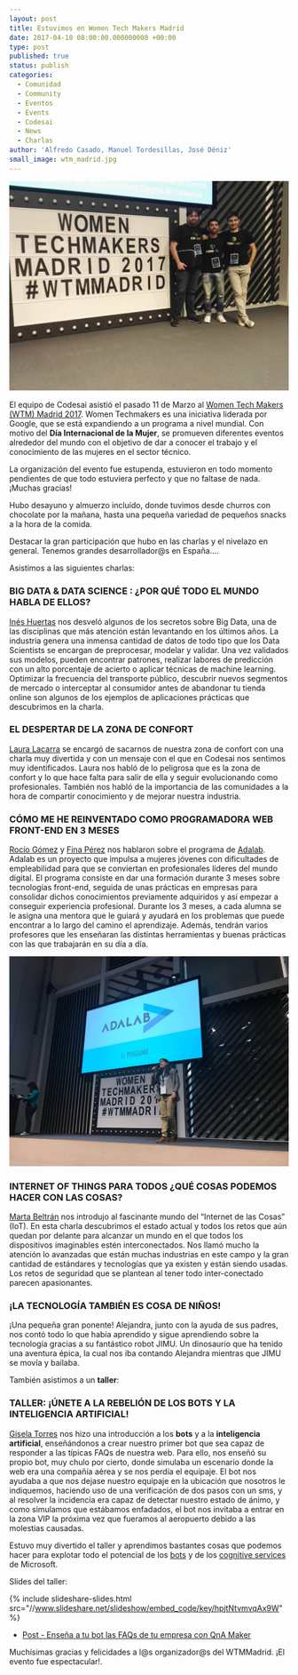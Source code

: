 ```yaml
---
layout: post
title: Estuvimos en Women Tech Makers Madrid
date: 2017-04-10 08:00:00.000000000 +00:00
type: post
published: true
status: publish
categories:
  - Comunidad
  - Community
  - Eventos
  - Events
  - Codesai
  - News
  - Charlas
author: 'Alfredo Casado, Manuel Tordesillas, José Déniz'
small_image: wtm_madrid.jpg
---
```


<img src="/assets/small_codesai_en_wtm.jpg" alt="miembros de Codesai en WTMMadrid">

El equipo de Codesai asistió el pasado 11 de Marzo al [Women Tech Makers (WTM) Madrid 2017](http://wtm.gdgmadrid.es/). Women Techmakers es una iniciativa liderada por Google, que se está expandiendo a un programa a nivel mundial. Con motivo del **Día Internacional de la Mujer**, se promueven diferentes eventos alrededor del mundo con el objetivo de dar a conocer el trabajo y el conocimiento de las mujeres en el sector técnico.

La organización del evento fue estupenda, estuvieron en todo momento pendientes de que todo estuviera perfecto y que no faltase de nada. ¡Muchas gracias!

Hubo desayuno y almuerzo incluído, donde tuvimos desde churros con chocolate por la mañana, hasta una pequeña variedad de pequeños snacks a la hora de la comida.

Destacar la gran participación que hubo en las charlas y el nivelazo en general. Tenemos grandes desarrollador@s en España....

Asistimos a las siguientes charlas:

### BIG DATA & DATA SCIENCE : ¿POR QUÉ TODO EL MUNDO HABLA DE ELLOS?
[Inés Huertas](https://twitter.com/quierodata) nos desveló algunos de los secretos sobre Big Data, una de las disciplinas que más atención están levantando en los últimos años. La industria genera una inmensa cantidad de datos de todo tipo que los Data Scientists se encargan de preprocesar, modelar y validar. Una vez validados sus modelos, pueden encontrar patrones, realizar labores de predicción con un alto porcentaje de acierto o aplicar técnicas de machine learning. Optimizar la frecuencia del transporte público, descubrir nuevos segmentos de mercado o interceptar al consumidor antes de abandonar tu tienda online son algunos de los ejemplos de aplicaciones prácticas que descubrimos en la charla.

### EL DESPERTAR DE LA ZONA DE CONFORT
[Laura Lacarra](https://twitter.com/LauraLacarra)  se encargó de sacarnos de nuestra zona de confort con una charla muy divertida y con un mensaje con el que en Codesai nos sentimos muy identificados. Laura nos habló de lo peligrosa que es la zona de confort y lo que hace falta para salir de ella y seguir evolucionando como profesionales. También nos habló de la importancia de las comunidades a la hora de compartir conocimiento y de mejorar nuestra industria.

### CÓMO ME HE REINVENTADO COMO PROGRAMADORA WEB FRONT-END EN 3 MESES
[Rocío Gómez](https://twitter.com/txutxina91) y [Fina Pérez](https://twitter.com/finuka) nos hablaron sobre el programa de [Adalab](http://adalab.es/). Adalab es un proyecto que impulsa a mujeres jóvenes con dificultades de empleabilidad para que se conviertan en profesionales líderes del mundo digital. El programa consiste en dar una formación durante 3 meses sobre tecnologías front-end, seguida de unas prácticas en empresas para consolidar dichos conocimientos previamente adquiridos y así empezar a conseguir experiencia profesional. Durante los 3 meses, a cada alumna se le asigna una mentora que le guiará y ayudará en los problemas que puede encontrar a lo largo del camino el aprendizaje. Además, tendrán varios profesores que les enseñaran las distintas herramientas y buenas prácticas con las que trabajarán en su día a día.

<img src="/assets/rocio-adalab.jpg" alt="miembros de Codesai en WTMMadrid">

### INTERNET OF THINGS PARA TODOS ¿QUÉ COSAS PODEMOS HACER CON LAS COSAS?
[Marta Beltrán](https://twitter.com/experiencia_T) nos introdujo al fascinante mundo del “Internet de las Cosas” (IoT). En esta charla descubrimos el estado actual y todos los retos que aún quedan por delante para alcanzar un mundo en el que todos los dispositivos imaginables estén interconectados. Nos llamó mucho la atención lo avanzadas que están muchas industrias en este campo y la gran cantidad de estándares y tecnologías que ya existen y están siendo usadas. Los retos de seguridad que se plantean al tener todo inter-conectado parecen apasionantes.

### ¡LA TECNOLOGÍA TAMBIÉN ES COSA DE NIÑOS!
¡Una pequeña gran ponente! Alejandra, junto con la ayuda de sus padres, nos contó todo lo que había aprendido y sigue aprendiendo sobre la tecnología gracias a su fantástico robot JIMU. Un dinosaurio que ha tenido una aventura épica, la cual nos iba contando Alejandra mientras que JIMU se movía y bailaba.


También asistimos a un **taller**:

### TALLER: ¡ÚNETE A LA REBELIÓN DE LOS BOTS Y LA INTELIGENCIA ARTIFICIAL!
[Gisela Torres](https://twitter.com/0GiS0) nos hizo una introducción a los **bots** y a la **inteligencia artificial**, enseñándonos a crear nuestro primer bot que sea capaz de responder a las típicas FAQs de nuestra web. Para ello, nos enseñó su propio bot, muy chulo por cierto, donde simulaba un escenario donde la web era una compañía aérea y se nos perdía el equipaje. El bot nos ayudaba a que nos dejase nuestro equipaje en la ubicación que nosotros le indiquemos, haciendo uso de una verificación de dos pasos con un sms, y al resolver la incidencia era capaz de detectar nuestro estado de ánimo, y como simulamos que estábamos enfadados, el bot nos invitaba a entrar en la zona VIP la próxima vez que fueramos al aeropuerto debido a las molestias causadas.

Estuvo muy divertido el taller y aprendimos bastantes cosas que podemos hacer para explotar todo el potencial de los [bots](https://dev.botframework.com/) y de los [cognitive services](https://www.microsoft.com/cognitive-services/en-us/qnamaker) de Microsoft.

Slides del taller:

{% include slideshare-slides.html src="//www.slideshare.net/slideshow/embed_code/key/hpjtNtvmvqAx9W" %}

- [Post - Enseña a tu bot las FAQs de tu empresa con QnA Maker](https://www.returngis.net/2017/01/ensena-a-tu-bot-las-faqs-de-tu-empresa-con-qna-maker/)


Muchísimas gracias y felicidades a l@s organizador@s del WTMMadrid. ¡El evento fue espectacular!.